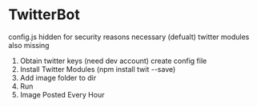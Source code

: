 # TwitterBot
config.js hidden for security reasons
necessary (defualt) twitter modules also missing


  1. Obtain twitter keys (need dev account) create config file 
  2. Install Twitter Modules (npm install twit --save)
  3. Add image folder to dir
  4. Run
  5. Image Posted Every Hour
